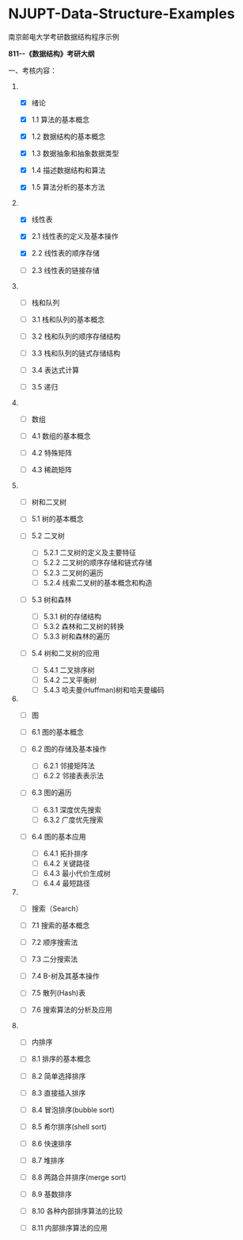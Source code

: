 # NJUPT-Data-Structure-Examples
南京邮电大学考研数据结构程序示例

**811--《数据结构》考研大纲**

一、考核内容：

1. - [x] 绪论
   
   - [x] 1.1 算法的基本概念
   - [x] 1.2 数据结构的基本概念
   - [x] 1.3 数据抽象和抽象数据类型
   - [x] 1.4 描述数据结构和算法
   - [x] 1.5 算法分析的基本方法
   
2. - [x] 线性表

   - [x] 2.1 线性表的定义及基本操作
   - [x] 2.2 线性表的顺序存储
   - [ ] 2.3 线性表的链接存储

3. - [ ] 栈和队列

   - [ ] 3.1 栈和队列的基本概念
   - [ ] 3.2 栈和队列的顺序存储结构
   - [ ] 3.3 栈和队列的链式存储结构
   - [ ] 3.4 表达式计算
   - [ ] 3.5 递归

4. - [ ] 数组

   - [ ] 4.1 数组的基本概念
   - [ ] 4.2 特殊矩阵
   - [ ] 4.3 稀疏矩阵

5. - [ ] 树和二叉树

   - [ ] 5.1 树的基本概念
   - [ ] 5.2 二叉树
      - [ ] 5.2.1 二叉树的定义及主要特征
      - [ ] 5.2.2 二叉树的顺序存储和链式存储
      - [ ] 5.2.3 二叉树的遍历
      - [ ] 5.2.4 线索二叉树的基本概念和构造
   - [ ] 5.3 树和森林
      - [ ] 5.3.1 树的存储结构
      - [ ] 5.3.2 森林和二叉树的转换
      - [ ] 5.3.3 树和森林的遍历
   - [ ] 5.4 树和二叉树的应用
      - [ ] 5.4.1 二叉排序树
      - [ ] 5.4.2 二叉平衡树
      - [ ] 5.4.3 哈夫曼(Huffman)树和哈夫曼编码

6. - [ ] 图

   - [ ] 6.1 图的基本概念
   - [ ] 6.2 图的存储及基本操作
      - [ ] 6.2.1 邻接矩阵法
      - [ ] 6.2.2 邻接表表示法
   - [ ] 6.3 图的遍历
      - [ ] 6.3.1 深度优先搜索
      - [ ] 6.3.2 广度优先搜索
   - [ ] 6.4 图的基本应用
      - [ ] 6.4.1 拓扑排序
      - [ ] 6.4.2 关键路径
      - [ ] 6.4.3 最小代价生成树
      - [ ] 6.4.4 最短路径

7. - [ ] 搜索（Search）

   - [ ] 7.1 搜索的基本概念
   - [ ] 7.2 顺序搜索法
   - [ ] 7.3 二分搜索法
   - [ ] 7.4 B-树及其基本操作
   - [ ] 7.5 散列(Hash)表
   - [ ] 7.6 搜索算法的分析及应用

8. - [ ] 内排序

   - [ ] 8.1 排序的基本概念
   - [ ] 8.2 简单选择排序
   - [ ] 8.3 直接插入排序
   - [ ] 8.4 冒泡排序(bubble sort)
   - [ ] 8.5 希尔排序(shell sort)
   - [ ] 8.6 快速排序
   - [ ] 8.7 堆排序
   - [ ] 8.8 两路合并排序(merge sort)
   - [ ] 8.9 基数排序
   - [ ] 8.10 各种内部排序算法的比较
   - [ ] 8.11 内部排序算法的应用
